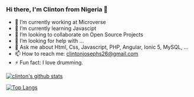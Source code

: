 ### Hi there, I'm Clinton from Nigeria 👋

- 🔭 I’m currently working at Microverse
- 🌱 I’m currently learning Javascipt
- 👯 I’m looking to collaborate on Open Source Projects
- 🤔 I’m looking for help with ...
- 💬 Ask me about Html, Css, Javascript, PHP, Angular, Ionic 5, MySQL, ...
- 📫 How to reach me: clintonjosephs26@gmail.com
- ⚡ Fun fact: I love drumming.

[![clinton's github stats](https://github-readme-stats.vercel.app/api?username=clintonjosephs&show_icons=true&theme=radical)](https://github.com/clintonjosephs/github-readme-stats)





[![Top Langs](https://github-readme-stats.vercel.app/api/top-langs/?username=clintonjosephs&show_icons=true&theme=radical&layout=compact)](https://github.com/clintonjosephs/github-readme-stats)

